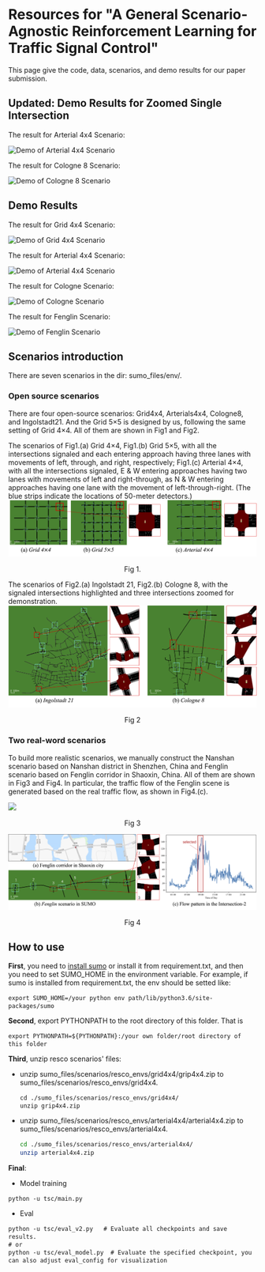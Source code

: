 # Resources for "A General Scenario-Agnostic Reinforcement Learning for Traffic Signal Control"

This page give the code, data, scenarios, and demo results for our paper submission.

## Updated: Demo Results for Zoomed Single Intersection

The result for Arterial 4x4 Scenario:

![Demo of Arterial 4x4 Scenario](https://github.com/AnonymousIDforSubmission/GESA/blob/main/demo_final/arterial4x4_single_intersection.gif?raw=true)

The result for Cologne 8 Scenario:

![Demo of Cologne 8 Scenario](https://github.com/AnonymousIDforSubmission/GESA/blob/main/demo_final/cologne8_single_intersection.gif?raw=true)

## Demo Results

The result for Grid 4x4 Scenario:

![Demo of Grid 4x4 Scenario](https://github.com/AnonymousIDforSubmission/GESA/blob/main/demo_final/Grid%204x4%20-%204%20methods.gif?raw=true)

The result for Arterial 4x4 Scenario:

![Demo of Arterial 4x4 Scenario](https://github.com/AnonymousIDforSubmission/GESA/blob/main/demo_final/Arterial%204x4.gif?raw=true)

The result for Cologne Scenario:

![Demo of Cologne Scenario](https://github.com/AnonymousIDforSubmission/GESA/blob/main/demo_final/Cologne%208.gif?raw=true)

The result for Fenglin Scenario:

![Demo of Fenglin Scenario](https://github.com/AnonymousIDforSubmission/GESA/blob/main/demo_final/Fenglin.gif?raw=true)


## Scenarios introduction
There are seven scenarios in the dir: sumo_files/env/.

### Open source scenarios 
There are four open-source scenarios: Grid4x4, Arterials4x4, Cologne8, and Ingolstadt21. And the Grid 5×5 is designed by us, following the same setting of Grid 4×4. All of them are shown in Fig1 and Fig2.

The scenarios of Fig1.(a) Grid 4×4, Fig1.(b) Grid 5×5, with all the intersections signaled and each entering approach having three lanes with movements of left, through, and right, respectively; Fig1.(c) Arterial 4×4, with all the intersections signaled, E & W entering approaches having two lanes with movements of left and right-through, as N & W entering approaches having one lane with the movement of left-through-right. (The blue strips indicate the locations of 50-meter detectors.)
![](figs/grid_art.png)
<center>Fig 1. </center>	

The scenarios of Fig2.(a) Ingolstadt 21, Fig2.(b) Cologne 8, with the signaled intersections highlighted and three intersections zoomed for demonstration.
![](figs/scenario-DE.png)
<center>Fig 2</center>

### Two real-word scenarios
To build more realistic scenarios, we manually construct the Nanshan scenario based on Nanshan district in Shenzhen, China and Fenglin scenario based on Fenglin corridor in Shaoxin, China. All of them are shown in Fig3 and Fig4. In particular, the traffic flow of the Fenglin scene is generated based on the real traffic flow, as shown in Fig4.(c).

![](figs/nanshan.png)
<center>Fig 3</center>

![](figs/scenario-fenglin.png)
<center>Fig 4</center>

## How to use

**First**, you need to [install sumo](https://sumo.dlr.de/docs/Downloads.php) or install it from requirement.txt, and then you need to set SUMO_HOME in the environment variable. For example, if sumo is installed from requirement.txt, the env should be setted like:

```shell
export SUMO_HOME=/your python env path/lib/python3.6/site-packages/sumo
```

**Second**, export PYTHONPATH to the root directory of this folder. That is 

```shell
export PYTHONPATH=${PYTHONPATH}:/your own folder/root directory of this folder
```

**Third**, unzip resco scenarios' files:

 - unzip sumo_files/scenarios/resco_envs/grid4x4/grip4x4.zip to sumo_files/scenarios/resco_envs/grid4x4.

   ```shell
   cd ./sumo_files/scenarios/resco_envs/grid4x4/
   unzip grip4x4.zip
   ```

 - unzip sumo_files/scenarios/resco_envs/arterial4x4/arterial4x4.zip to sumo_files/scenarios/resco_envs/arterial4x4.

   ```sh
   cd ./sumo_files/scenarios/resco_envs/arterial4x4/
   unzip arterial4x4.zip
   ```

**Final**:

 - Model training

```shell
python -u tsc/main.py
```

 - Eval

```shell
python -u tsc/eval_v2.py   # Evaluate all checkpoints and save results.
# or
python -u tsc/eval_model.py  # Evaluate the specified checkpoint, you can also adjust eval_config for visualization
```





